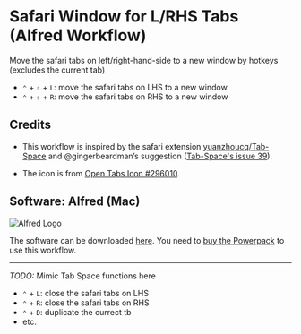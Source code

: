 # Safari Window for L/RHS Tabs (Alfred Workflow)

Move the safari tabs on left/right-hand-side to a new window by hotkeys (excludes the current tab)  

* `⌃` + `⇧` + `L`: move the safari tabs on LHS to a new window
* `⌃` + `⇧` + `R`: move the safari tabs on RHS to a new window

## Credits

* This workflow is inspired by the safari extension [yuanzhoucq/Tab-Space](https://github.com/yuanzhoucq/Tab-Space) and @gingerbeardman’s suggestion ([Tab-Space's issue 39](https://github.com/yuanzhoucq/Tab-Space/issues/39)).

* The icon is from [Open Tabs Icon #296010](https://icon-library.com/icon/open-tabs-icon-19.html).

## Software: Alfred (Mac)

![Alfred Logo](https://i.pinimg.com/originals/5c/23/a6/5c23a6723d3b19e892985fd918cf0aab.png)

The software can be downloaded [here](https://www.alfredapp.com/). You need to [buy the Powerpack](https://buy.alfredapp.com/) to use this workflow.

---

*TODO:* Mimic Tab Space functions here

* `⌃` + `L`: close the safari tabs on LHS
* `⌃` + `R`: close the safari tabs on RHS
* `⌃` + `D`: duplicate the currect tb
* etc.

